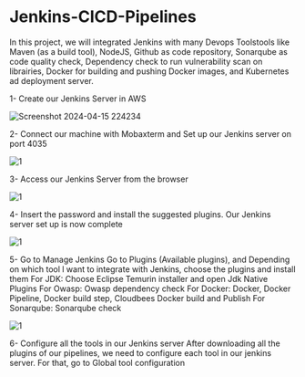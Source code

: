 # Jenkins-CICD-Pipelines

In this project, we will integrated Jenkins with many Devops Toolstools like Maven (as a build tool), NodeJS, Github as code repository, Sonarqube as code quality check, Dependency check to run vulnerability scan on librairies, Docker for building and pushing Docker images, and Kubernetes ad deployment server.

1- Create our Jenkins Server in AWS

![Screenshot 2024-04-15 224234](https://github.com/adrydry/Jenkins-CICD-Pipelines/assets/102819001/88835a99-5fa3-4ab3-bb05-438f0c860857)

2- Connect our machine with Mobaxterm and Set up our Jenkins server on port 4035

![1](https://github.com/adrydry/Jenkins-CICD-Pipelines/assets/102819001/378a80d3-85a0-4128-b8a1-a87565ecadcb)

3- Access our Jenkins Server from the browser

![1](https://github.com/adrydry/Jenkins-CICD-Pipelines/assets/102819001/ab06a1aa-54c1-41ff-af6f-90af768298cb)

4- Insert the password and install the suggested plugins. 
Our Jenkins server set up is now complete

![1](https://github.com/adrydry/Jenkins-CICD-Pipelines/assets/102819001/876e3c26-1b93-4012-974b-c9657dd635e9)

5- Go to Manage Jenkins
Go to Plugins (Available plugins), and Depending on which tool l want to integrate with Jenkins, choose the plugins and install them
For JDK: Choose Eclipse Temurin installer and open Jdk Native Plugins
For Owasp: Owasp dependency check
For Docker: Docker, Docker Pipeline, Docker build step, Cloudbees Docker build and Publish
For Sonarqube: Sonarqube check

![1](https://github.com/adrydry/Jenkins-CICD-Pipelines/assets/102819001/5ae80602-ffb5-4d21-8d5e-628bf3cc9ce5)

6- Configure all the tools in our Jenkins server
After downloading all the plugins of our pipelines, we need to configure each tool in our jenkins server.
For that, go to Global tool configuration
